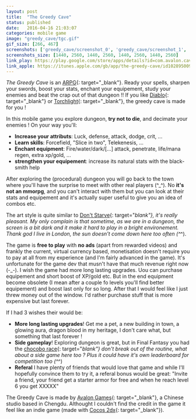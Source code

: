 ```yaml
---
layout: post
title:  "The Greedy Cave"
status: published
date:   2016-04-16 21:03:07
categories: mobile game
image: "greedy_cave/tgc.gif"
gif_size: [266, 467]
screenshots: ['greedy_cave/screenshot_0', 'greedy_cave/screenshot_1', 'greedy_cave/screenshot_2', 'greedy_cave/screenshot_3']
screenshots_size: [1440, 2560, 1440, 2560, 1440, 2560, 1440, 2560]
link_play: https://play.google.com/store/apps/details?id=com.avalon.cave
link_apple: https://itunes.apple.com/gb/app/the-greedy-cave/id1028950091
---
```

*The Greedy Cave* is an [ARPG](https://en.wikipedia.org/wiki/Action_role-playing_game){: target="_blank"}. Ready your spells, sharpen your swords, boost your stats, enchant your equipement, study your enemies and beat the crap out of that dungeon !! If you like [Diablo](https://en.wikipedia.org/wiki/Diablo_(video_game)){: target="_blank"} or [Torchlight](http://store.steampowered.com/app/200710/){: target="_blank"}, the greedy cave is made for you !<!--more-->

In this mobile game you explore dungeon, **try not to die**, and decimate your enemies ! On your way you'll:

 * **Increase your attributs**: Luck, defense, attack, dodge, crit, ...
 * **Learn skills**: Forcefield, "Slice in two", Telekenesis, ...
 * **Enchant equipment**: Fire/water/dark/[...] attack, penetrate, life/mana regen, extra xp/gold, ...
 * **strengthen your equipement**: increase its natural stats with the black-smith help 

After exploring the (procedural) dungeon you will go back to the town where you'll have the surprise to meet with other real players (^_^). No **it's not an mmorpg**, and you can't interact with them but you can look at their stats and equipement and it's actually super useful to give you an idea of combos etc.

The art style is quite similar to [Don't Starve](https://www.kleientertainment.com/games/dont-starve){: target="_blank"}, it's really pleasant. My only complain is that sometime, as we are in a dungeon, the screen is a bit dark and it make it hard to play in a bright environement. Thank god I live in London, the sun doesn't come down here too often (^_^).

The game is **free to play** with **no ads** (apart from rewarded videos) and frankly the current, virtual currency based, monetisation doesn't require you to pay at all from my experience (and I'm fairly advanced in the game). It's unfortunate for the game dev that musn't have that much revenue right now (-_-). I wish the game had more long lasting upgrades. Uou can purchase equipement and short boost of XP/gold etc. But in the end equipment become obsolete (I mean after a couple fo levels you'll find better equipement) and boost last only for so long. After that I would feel like I just threw money out of the window. I'd rather purchase stuff that is more expensive but last forever.

If I had 3 wishes their would be:

 * **More long lasting upgrades**! Get me a pet, a new building in town, a glowing aura, dragon blood in my heritage, I don't care what, but something that last forever !
 * **Side gameplay**! Exploring dungeon is great, but in Final Fantasy you had the [chocobo race](https://www.youtube.com/watch?v=Tfa5Oqy88QE){: target="_blank"} don't break out of the routine, what about a side game here too ? Plus it could have it's own leaderboard for competition too (^_^)
 * **Referal** I have plenty of friends that would love that game and while I'll hopefully convince them to try it, a referal bonus would be great: "Invite a friend, your friend get a starter armor for free and when he reach level 6 you get XXXXX"

The Greedy Cave is made by [Avalon Games](http://www.avalongames.com){: target="_blank"}, a Chinese studio based in Chengdu. Althought I couldn't find the credit in the game it feel like an indie game (made with [Cocos 2dx](http://www.cocos2d-x.org/){: target="_blank"}).
